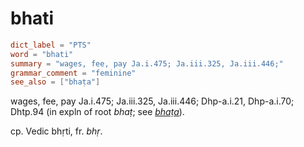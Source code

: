 # bhati

``` toml
dict_label = "PTS"
word = "bhati"
summary = "wages, fee, pay Ja.i.475; Ja.iii.325, Ja.iii.446;"
grammar_comment = "feminine"
see_also = ["bhaṭa"]
```

wages, fee, pay Ja.i.475; Ja.iii.325, Ja.iii.446; Dhp\-a.i.21, Dhp\-a.i.70; Dhtp.94 (in expln of root *bhaṭ*; see *[bhaṭa](bhaṭa.md)*).

cp. Vedic bhṛti, fr. *bhṛ*.

